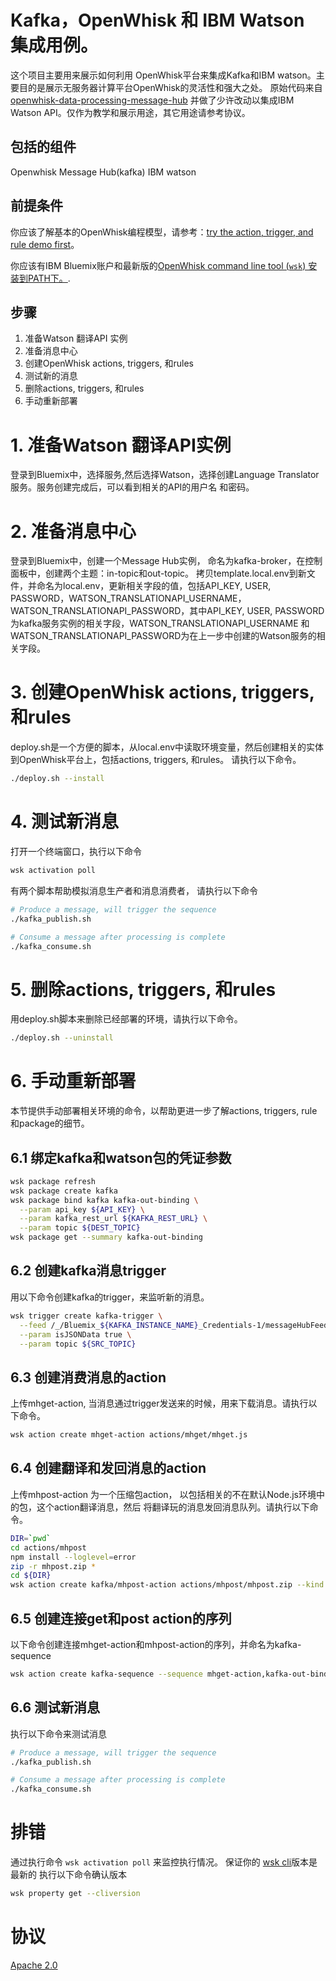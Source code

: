 # Kafka，OpenWhisk 和 IBM Watson 集成用例。

这个项目主要用来展示如何利用 OpenWhisk平台来集成Kafka和IBM watson。主要目的是展示无服务器计算平台OpenWhisk的灵活性和强大之处。
原始代码来自[openwhisk-data-processing-message-hub](https://github.com/IBM/openwhisk-data-processing-message-hub.git)
并做了少许改动以集成IBM Watson API。仅作为教学和展示用途，其它用途请参考协议。


## 包括的组件

Openwhisk
Message Hub(kafka)
IBM watson


## 前提条件

你应该了解基本的OpenWhisk编程模型，请参考：[try the action, trigger, and rule demo first](https://github.com/IBM/openwhisk-action-trigger-rule)。

你应该有IBM Bluemix账户和最新版的[OpenWhisk command line tool (`wsk`) 安装到PATH下。](https://github.com/IBM/openwhisk-action-trigger-rule/blob/master/docs/OPENWHISK.md).


## 步骤

1. 准备Watson 翻译API 实例
2. 准备消息中心
3. 创建OpenWhisk actions, triggers, 和rules
4. 测试新的消息
5. 删除actions, triggers, 和rules
6. 手动重新部署

# 1. 准备Watson 翻译API实例
登录到Bluemix中，选择服务,然后选择Watson，选择创建Language Translator服务。服务创建完成后，可以看到相关的API的用户名
和密码。

# 2. 准备消息中心
登录到Bluemix中，创建一个Message Hub实例， 命名为kafka-broker，在控制面板中，创建两个主题：in-topic和out-topic。
拷贝template.local.env到新文件，并命名为local.env，更新相关字段的值，包括API_KEY, USER, PASSWORD，WATSON_TRANSLATIONAPI_USERNAME，
WATSON_TRANSLATIONAPI_PASSWORD，其中API_KEY, USER, PASSWORD 为kafka服务实例的相关字段，WATSON_TRANSLATIONAPI_USERNAME
和WATSON_TRANSLATIONAPI_PASSWORD为在上一步中创建的Watson服务的相关字段。

# 3. 创建OpenWhisk actions, triggers, 和rules
deploy.sh是一个方便的脚本，从local.env中读取环境变量，然后创建相关的实体到OpenWhisk平台上，包括actions, triggers, 和rules。
请执行以下命令。
```bash
./deploy.sh --install
```

# 4. 测试新消息
打开一个终端窗口，执行以下命令
```bash
wsk activation poll
```
有两个脚本帮助模拟消息生产者和消息消费者， 请执行以下命令
```bash
# Produce a message, will trigger the sequence
./kafka_publish.sh

# Consume a message after processing is complete
./kafka_consume.sh
```

# 5. 删除actions, triggers, 和rules
用deploy.sh脚本来删除已经部署的环境，请执行以下命令。
```bash
./deploy.sh --uninstall
```

# 6. 手动重新部署
本节提供手动部署相关环境的命令，以帮助更进一步了解actions, triggers, rule和package的细节。

## 6.1 绑定kafka和watson包的凭证参数

```bash
wsk package refresh
wsk package create kafka
wsk package bind kafka kafka-out-binding \
  --param api_key ${API_KEY} \
  --param kafka_rest_url ${KAFKA_REST_URL} \
  --param topic ${DEST_TOPIC}
wsk package get --summary kafka-out-binding
```

## 6.2 创建kafka消息trigger
用以下命令创建kafka的trigger，来监听新的消息。
```bash
wsk trigger create kafka-trigger \
  --feed /_/Bluemix_${KAFKA_INSTANCE_NAME}_Credentials-1/messageHubFeed \
  --param isJSONData true \
  --param topic ${SRC_TOPIC}
```

## 6.3 创建消费消息的action
上传mhget-action, 当消息通过trigger发送来的时候，用来下载消息。请执行以下命令。

```bash
wsk action create mhget-action actions/mhget/mhget.js
```

## 6.4 创建翻译和发回消息的action
上传mhpost-action 为一个压缩包action， 以包括相关的不在默认Node.js环境中的包，这个action翻译消息，然后
将翻译玩的消息发回消息队列。请执行以下命令。
```bash
DIR=`pwd`
cd actions/mhpost
npm install --loglevel=error
zip -r mhpost.zip *
cd ${DIR}
wsk action create kafka/mhpost-action actions/mhpost/mhpost.zip --kind nodejs:6
```

## 6.5 创建连接get和post action的序列
以下命令创建连接mhget-action和mhpost-action的序列，并命名为kafka-sequence
```bash
wsk action create kafka-sequence --sequence mhget-action,kafka-out-binding/mhpost-action
```

## 6.6 测试新消息
执行以下命令来测试消息
```bash
# Produce a message, will trigger the sequence
./kafka_publish.sh

# Consume a message after processing is complete
./kafka_consume.sh
```


# 排错
通过执行命令 `wsk activation poll` 来监控执行情况。
保证你的 [wsk cli](https://console.ng.bluemix.net/openwhisk/learn/cli)版本是最新的
执行以下命令确认版本

```bash
wsk property get --cliversion
```

# 协议
[Apache 2.0](LICENSE.txt)